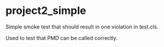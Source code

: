 # project2_simple

Simple smoke test that should result in one violation
in test.cls.

Used to test that PMD can be called correctly.